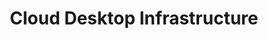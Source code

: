 ---
title: Cloud Desktop Infrastructure
slug: cloud-desktop-infrastructure
excerpt: Découvrez nos guides autour du produit Cloud Desktop Infrastructure
sections: Mise en place, Tutoriels
order: 13
---
